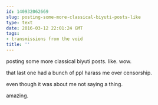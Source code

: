 ```yaml
---
id: 140932062669
slug: posting-some-more-classical-biyuti-posts-like
type: text
date: 2016-03-12 22:01:24 GMT
tags:
- transmissions from the void
title: ''
---
```

posting some more classical biyuti posts. like. wow.

that last one had a bunch of ppl harass me over censorship.

even though it was about me not saying a thing.

amazing.